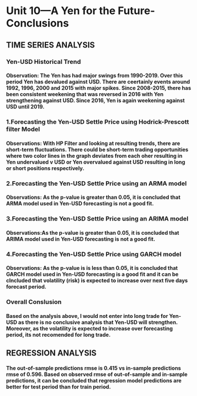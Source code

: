 
# Unit 10—A Yen for the Future- Conclusions

## TIME SERIES ANALYSIS

### Yen-USD Historical Trend
#### Observation: The Yen has had major swings from 1990-2019. Over this period Yen has devalued against USD. There are ceertainly events around 1992, 1996, 2000 and 2015 with major spikes. Since 2008-2015, there has been consistent weekening that was reversed in 2016 with Yen strengthening against USD. Since 2016, Yen is again weekening against USD until 2019.

### 1.Forecasting the Yen-USD Settle Price using Hodrick-Prescott filter Model
####  Observations: With HP Filter and looking at resulting trends, there are short-term fluctuations. There could be short-term trading opportunities where two color lines in the graph deviates from each oher resulting in Yen undervalued v USD or Yen overvalued against USD resulting in long or short positions respectively.  

### 2.Forecasting the Yen-USD Settle Price using an ARMA model
####  Observations: As the p-value is greater than  0.05, it is concluded that ARMA model used in Yen-USD forecasting is not a good fit.   

### 3.Forecasting the Yen-USD Settle Price using an ARIMA model
####  Observations:As the p-value is greater than  0.05, it is concluded that ARIMA model used in Yen-USD forecasting is not a good fit.   

### 4.Forecasting the Yen-USD Settle Price using GARCH model
####  Observations: As the p-value is is less than  0.05, it is concluded that GARCH model used in Yen-USD forecasting is a good fit and it can be clncluded that volatility (risk) is expected to increase over next five days forecast period.   

### Overall Conslusion
#### Based on the analysis above, I would not enter into long trade for Yen-USD as there is no conclusive analysis that Yen-USD will strengthen. Moreover, as the volatility is expected to increase over forecasting period, its not recomended for long trade.


## REGRESSION ANALYSIS
#### The out-of-sample predictions rmse is 0.415 vs in-sample predictions rmse of 0.596. Based on observed rmse of out-of-sample and in-sample predictions, it can be concluded that regression model predictions are better for test period than for train period. 
